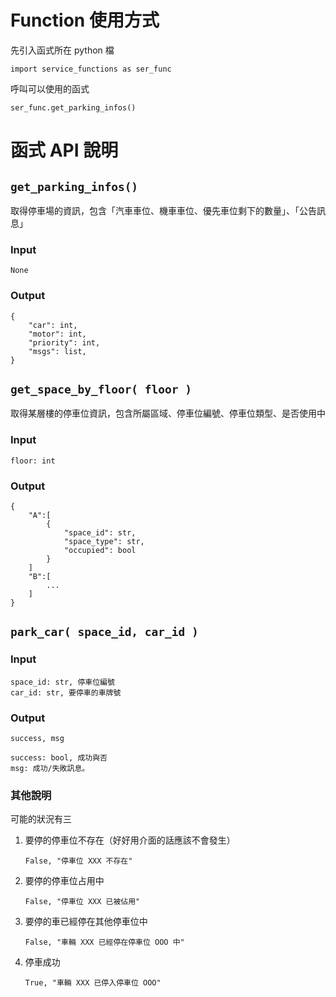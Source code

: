 # Function 使用方式

先引入函式所在 python 檔

```
import service_functions as ser_func
```

呼叫可以使用的函式

```
ser_func.get_parking_infos()
```

# 函式 API 說明

## `get_parking_infos()`

取得停車場的資訊，包含「汽車車位、機車車位、優先車位剩下的數量」、「公告訊息」

### Input

```
None
```

### Output

```
{
    "car": int,
    "motor": int,
    "priority": int,
    "msgs": list,
}
```

## `get_space_by_floor( floor )`

取得某層樓的停車位資訊，包含所屬區域、停車位編號、停車位類型、是否使用中

### Input

```
floor: int
```

### Output

```
{
    "A":[
        {
            "space_id": str, 
            "space_type": str,
            "occupied": bool
        }
    ]
    "B":[
        ...
    ]
}
```

## `park_car( space_id, car_id )`

### Input

```
space_id: str, 停車位編號
car_id: str, 要停車的車牌號
```

### Output

```
success, msg

success: bool, 成功與否
msg: 成功/失敗訊息。
```

### 其他說明

可能的狀況有三

1. 要停的停車位不存在（好好用介面的話應該不會發生）
   ```
   False, "停車位 XXX 不存在"
   ```
2. 要停的停車位占用中
   ```
   False, "停車位 XXX 已被佔用"
   ```
3. 要停的車已經停在其他停車位中
   ```
   False, "車輛 XXX 已經停在停車位 OOO 中"
   ```
4. 停車成功
   ```
   True, "車輛 XXX 已停入停車位 OOO"
   ```
